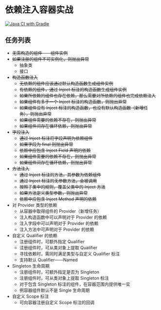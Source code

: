 # 依赖注入容器实战 
[![Java CI with Gradle](https://github.com/maplestoryJin/DiContainer/actions/workflows/gradle.yml/badge.svg?branch=main)](https://github.com/maplestoryJin/DiContainer/actions/workflows/gradle.yml)

## 任务列表
* ~~无需构造的组件——组件实例~~
* ~~如果注册的组件不可实例化，则抛出异常~~
  * 抽象类
  * 接口
* ~~构造函数注入~~
  * ~~无依赖的组件应该通过默认构造函数生成组件实例~~
  * ~~有依赖的组件，通过 Inject 标注的构造函数生成组件实例~~
  * ~~如果所依赖的组件也存在依赖，那么需要对所依赖的组件也完成依赖注入~~
  * ~~如果组件有多于一个 Inject 标注的构造函数，则抛出异常~~
  * ~~如果组件没有 Inject 标注的构造函数，也没有默认构造函数（新增任务），则抛出异常~~
  * ~~如果组件需要的依赖不存在，则抛出异常~~
  * ~~如果组件间存在循环依赖，则抛出异常~~
* ~~字段注入~~
  * ~~通过 Inject 标注将字段声明为依赖组件~~
  * ~~如果字段为 final 则抛出异常~~
  * ~~依赖中应包含 Inject Field 声明的依赖~~
  * ~~如果组件需要的依赖不存在，则抛出异常~~
  * ~~如果组件间存在循环依赖，则抛出异常~~
* ~~方法注入~~
  * ~~通过 Inject 标注的方法，其参数为依赖组件~~
  * ~~通过 Inject 标注的无参数方法，会被调用~~
  * ~~按照子类中的规则，覆盖父类中的 Inject 方法~~
  * ~~如果方法定义类型参数，则抛出异常~~
  * ~~依赖中应包含 Inject Method 声明的依赖~~
* 对 Provider 类型的依赖
  * 从容器中取得组件的 Provider（新增任务）
  * 注入构造函数中可以声明对于 Provider 的依赖
  * 注入字段中可以声明对于 Provider 的依赖
  * 注入方法中可声明对于 Provider 的依赖
* 自定义 Qualifier 的依赖
  * 注册组件时，可额外指定 Qualifier
  * 注册组件时，可从类对象上提取 Qualifier
  * 寻找依赖时，需同时满足类型与自定义 Qualifier 标注
  * 支持默认 Qualifier——Named
* Singleton 生命周期
  * 注册组件时，可额外指定是否为 Singleton
  * 注册组件时，可从类对象上提取 Singleton 标注
  * 对于包含 Singleton 标注的组件，在容器范围内提供唯一实
  * 例容器组件默认不是 Single 生命周期
* 自定义 Scope 标注
  * 可向容器注册自定义 Scope 标注的回调

